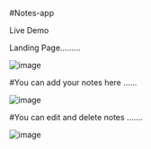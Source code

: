 #Notes-app

Live Demo

Landing Page.........

![image](https://user-images.githubusercontent.com/81670997/171983953-330a0718-3232-42f9-85f1-d613c8885770.png)

#You can add your notes here ......

![image](https://user-images.githubusercontent.com/81670997/171984012-8e4f4f71-aeda-4b1d-9438-8a5c53fd80a3.png)

#You can edit and delete notes .......

![image](https://user-images.githubusercontent.com/81670997/171984188-ab69fdcc-b87e-4607-bfd2-724944f40b0e.png)


